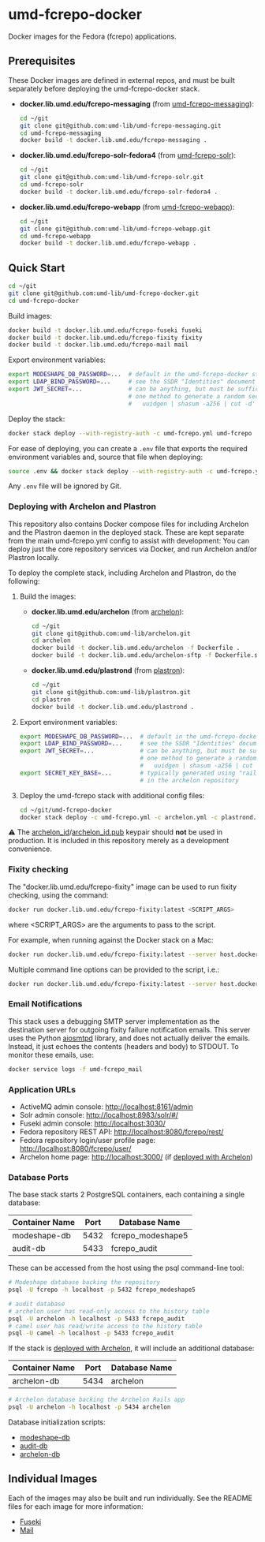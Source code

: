 # umd-fcrepo-docker

Docker images for the Fedora (fcrepo) applications.

## Prerequisites

These Docker images are defined in external repos, and must be built
separately before deploying the umd-fcrepo-docker stack.

* **docker.lib.umd.edu/fcrepo-messaging** (from [umd-fcrepo-messaging]):

    ```bash
    cd ~/git
    git clone git@github.com:umd-lib/umd-fcrepo-messaging.git
    cd umd-fcrepo-messaging
    docker build -t docker.lib.umd.edu/fcrepo-messaging .
    ```

* **docker.lib.umd.edu/fcrepo-solr-fedora4** (from [umd-fcrepo-solr]):

    ```bash
    cd ~/git
    git clone git@github.com:umd-lib/umd-fcrepo-solr.git
    cd umd-fcrepo-solr
    docker build -t docker.lib.umd.edu/fcrepo-solr-fedora4 .
    ```

* **docker.lib.umd.edu/fcrepo-webapp** (from [umd-fcrepo-webapp]):

    ```bash
    cd ~/git
    git clone git@github.com:umd-lib/umd-fcrepo-webapp.git
    cd umd-fcrepo-webapp
    docker build -t docker.lib.umd.edu/fcrepo-webapp .
    ```

## Quick Start

```bash
cd ~/git
git clone git@github.com:umd-lib/umd-fcrepo-docker.git
cd umd-fcrepo-docker
```

Build images:

```bash
docker build -t docker.lib.umd.edu/fcrepo-fuseki fuseki
docker build -t docker.lib.umd.edu/fcrepo-fixity fixity
docker build -t docker.lib.umd.edu/fcrepo-mail mail
```

Export environment variables:

```bash
export MODESHAPE_DB_PASSWORD=...  # default in the umd-fcrepo-docker stack is "fcrepo"
export LDAP_BIND_PASSWORD=...     # see the SSDR "Identities" document for this
export JWT_SECRET=...             # can be anything, but must be sufficiently long
                                  # one method to generate a random secret is:
                                  #   uuidgen | shasum -a256 | cut -d' ' -f1
```

Deploy the stack:

```bash
docker stack deploy --with-registry-auth -c umd-fcrepo.yml umd-fcrepo
```

For ease of deploying, you can create a `.env` file that exports the required
environment variables and, source that file when deploying:

```bash
source .env && docker stack deploy --with-registry-auth -c umd-fcrepo.yml umd-fcrepo
```

Any `.env` file will be ignored by Git.

### Deploying with Archelon and Plastron

This repository also contains Docker compose files for including Archelon and
the Plastron daemon in the deployed stack. These are kept separate from the main
umd-fcrepo.yml config to assist with development: You can deploy just the core
repository services via Docker, and run Archelon and/or Plastron locally.

To deploy the complete stack, including Archelon and Plastron, do the following:

1. Build the images:

    * **docker.lib.umd.edu/archelon** (from [archelon]):

        ```bash
        cd ~/git
        git clone git@github.com:umd-lib/archelon.git
        cd archelon
        docker build -t docker.lib.umd.edu/archelon -f Dockerfile .
        docker build -t docker.lib.umd.edu/archelon-sftp -f Dockerfile.sftp .
        ```

    * **docker.lib.umd.edu/plastrond** (from [plastron]):

        ```bash
        cd ~/git
        git clone git@github.com:umd-lib/plastron.git
        cd plastron
        docker build -t docker.lib.umd.edu/plastrond .
        ```

2. Export environment variables:

    ```bash
    export MODESHAPE_DB_PASSWORD=...  # default in the umd-fcrepo-docker stack is "fcrepo"
    export LDAP_BIND_PASSWORD=...     # see the SSDR "Identities" document for this
    export JWT_SECRET=...             # can be anything, but must be sufficiently long
                                      # one method to generate a random secret is:
                                      #   uuidgen | shasum -a256 | cut -d' ' -f1
    export SECRET_KEY_BASE=...        # typically generated using "rails secret"
                                      # in the archelon repository
    ```

3. Deploy the umd-fcrepo stack with additional config files:

    ```bash
    cd ~/git/umd-fcrepo-docker
    docker stack deploy -c umd-fcrepo.yml -c archelon.yml -c plastrond.yml umd-fcrepo
    ```

⚠️ The [archelon_id](plastron/archelon_id)/[archelon_id.pub](plastron/archelon_id.pub)
keypair should **not** be used in production. It is included in this repository
merely as a development convenience.

### Fixity checking

The "docker.lib.umd.edu/fcrepo-fixity" image can be used to run fixity checking,
using the command:

```bash
docker run docker.lib.umd.edu/fcrepo-fixity:latest <SCRIPT_ARGS>
```

where <SCRIPT_ARGS> are the arguments to pass to the script.

For example, when running against the Docker stack on a Mac:

```bash
docker run docker.lib.umd.edu/fcrepo-fixity:latest --server host.docker.internal:61613
```

Multiple command line options can be provided to the script, i.e.:

```bash
docker run docker.lib.umd.edu/fcrepo-fixity:latest --server host.docker.internal:61613 --age P6M
```

### Email Notifications

This stack uses a debugging SMTP server implementation as the destination server
for outgoing fixity failure notification emails. This server uses the Python [aiosmtpd]
library, and does not actually deliver the emails. Instead, it just echoes the contents
(headers and body) to STDOUT. To monitor these emails, use:

```bash
docker service logs -f umd-fcrepo_mail
```

### Application URLs

* ActiveMQ admin console: <http://localhost:8161/admin>
* Solr admin console: <http://localhost:8983/solr/#/>
* Fuseki admin console: <http://localhost:3030/>
* Fedora repository REST API: <http://localhost:8080/fcrepo/rest/>
* Fedora repository login/user profile page: <http://localhost:8080/fcrepo/user/>
* Archelon home page: <http://localhost:3000/> (if
  [deployed with Archelon])

### Database Ports

The base stack starts 2 PostgreSQL containers, each containing a single
database:

| Container Name | Port | Database Name     |
|----------------|------|-------------------|
| modeshape-db   | 5432 | fcrepo_modeshape5 |
| audit-db       | 5433 | fcrepo_audit      |

These can be accessed from the host using the psql command-line tool:

```bash
# Modeshape database backing the repository
psql -U fcrepo -h localhost -p 5432 fcrepo_modeshape5

# audit database
# archelon user has read-only access to the history table
psql -U archelon -h localhost -p 5433 fcrepo_audit
# camel user has read/write access to the history table
psql -U camel -h localhost -p 5433 fcrepo_audit
```

If the stack is [deployed with Archelon], it will include an additional
database:

| Container Name | Port | Database Name     |
|----------------|------|-------------------|
| archelon-db    | 5434 | archelon          |

```bash
# Archelon database backing the Archelon Rails app
psql -U archelon -h localhost -p 5434 archelon
```

Database initialization scripts:

* [modeshape-db](postgres-modeshape/init-modeshape-db.sh)
* [audit-db](postgres-audit/init-audit-db.sh)
* [archelon-db](postgres-archelon/init-archelon-db.sh)

## Individual Images

Each of the images may also be built and run individually. See the README
files for each image for more information:

* [Fuseki](fuseki/README.md)
* [Mail](mail/README.md)

[umd-fcrepo-messaging]: https://github.com/umd-lib/umd-fcrepo-messaging
[umd-fcrepo-solr]: https://github.com/umd-lib/umd-fcrepo-solr
[umd-fcrepo-webapp]: https://github.com/umd-lib/umd-fcrepo-webapp
[aiosmtpd]: https://aiosmtpd.readthedocs.io/en/latest/README.html
[archelon]: https://github.com/umd-lib/archelon
[plastron]: https://github.com/umd-lib/plastron
[deployed with Archelon]: README.md#deploying-with-archelon-and-plastron